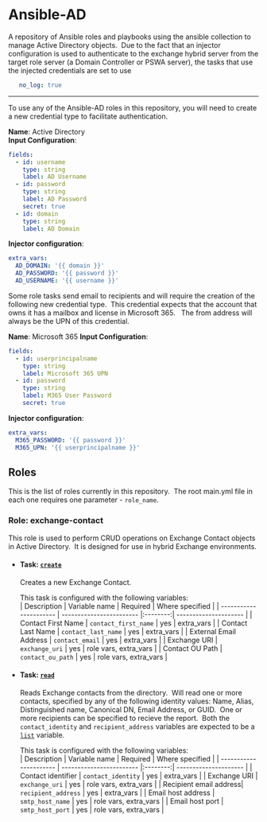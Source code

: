 # Ansible-AD

A repository of Ansible roles and playbooks using the ansible collection to manage Active Directory objects.&nbsp; Due to the fact that an injector configuration is used
to authenticate to the exchange hybrid server from the target role server (a Domain Controller or PSWA server), the tasks that use the injected credentials are set to use

```yaml
   no_log: true
```

---

 To use any of the Ansible-AD roles in this repository, you will need to create a new credential type to facilitate authentication.

**Name**: Active Directory  
**Input Configuration**:
  
   ```yaml
   fields:
     - id: username
       type: string
       label: AD Username
     - id: password
       type: string
       label: AD Password
       secret: true
     - id: domain
       type: string
       label: AD Domain
   ```

**Injector configuration**:

   ```yaml
   extra_vars:
     AD_DOMAIN: '{{ domain }}'
     AD_PASSWORD: '{{ password }}'
     AD_USERNAME: '{{ username }}'
   ```

Some role tasks send email to recipients and will require the creation of the following new credential type.&nbsp; This credential expects that the account that owns it has a mailbox and license in Microsoft 365. &nbsp; The from address will always be the UPN of this credential.

**Name**: Microsoft 365
**Input Configuration**:
  
   ```yaml
   fields:
     - id: userprincipalname
       type: string
       label: Microsoft 365 UPN
     - id: password
       type: string
       label: M365 User Password
       secret: true
   ```

**Injector configuration**:

   ```yaml
   extra_vars:
     M365_PASSWORD: '{{ password }}'
     M365_UPN: '{{ userprincipalname }}'
   ```

## Roles

This is the list of roles currently in this repository.&nbsp; The root main.yml file in each one requires one parameter - ```role_name```.

### Role: exchange-contact

This role is used to perform CRUD operations on Exchange Contact objects in Active Directory.&nbsp; It is designed for use in hybrid Exchange environments.

- #### Task: [`create`](exchange-contact/create/)

   Creates a new Exchange Contact.  
   
   This task is configured with the following variables:  
   | Description            | Variable name            | Required | Where specified       |
   | ---------------------- | ------------------------ |:--------:| --------------------- |
   | Contact First Name     | ```contact_first_name``` | yes      | extra_vars            |
   | Contact Last Name      | ```contact_last_name```  | yes      | extra_vars            |
   | External Email Address | ```contact_email```      | yes      | extra_vars            |
   | Exchange URI           | ```exchange_uri```       | yes      | role vars, extra_vars |
   | Contact OU Path        | ```contact_ou_path```    | yes      | role vars, extra_vars |

- #### Task: [`read`](exchange-contact/read/)

   Reads Exchange contacts from the directory.&nbsp; Will read one or more contacts, specified by any of the following identity values: Name, Alias, Distinguished name, Canonical DN, Email Address, or GUID.&nbsp; One or more recipients can be specified to recieve the report.&nbsp; Both the ```contact_identity``` and ```recipient_address``` variables are expected to be a [`list`](https://docs.ansible.com/ansible/latest/user_guide/playbooks_variables.html#list-variables) variable.  

   This task is configured with the following variables:  
   | Description            | Variable name            | Required | Where specified       |
   | ---------------------- | ------------------------ |:--------:| --------------------- |
   | Contact identifier     | ```contact_identity```   | yes      | extra_vars            |
   | Exchange URI           | ```exchange_uri```       | yes      | role vars, extra_vars |
   | Recipient email address| ```recipient_address```  | yes      | extra_vars            |
   | Email host address     | ```smtp_host_name```     | yes      | role vars, extra_vars |
   | Email host port        | ```smtp_host_port```     | yes      | role vars, extra_vars |
